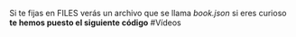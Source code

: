 Si te fijas en FILES verás un archivo que se llama *book.json* si eres curioso **te hemos puesto el siguiente código** 
#Vídeos
